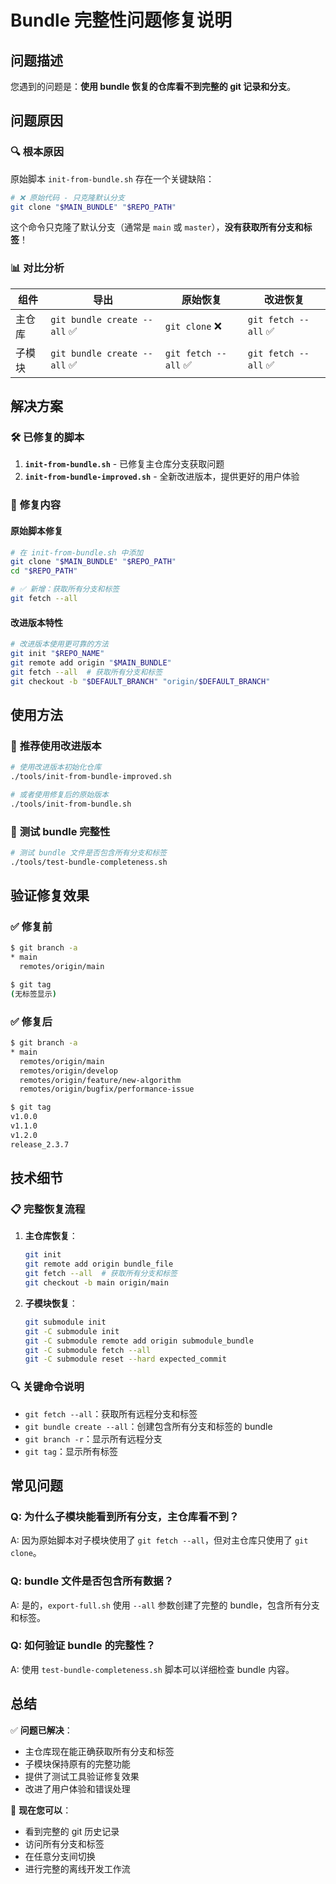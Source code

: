 # Bundle 完整性问题修复说明

## 问题描述

您遇到的问题是：**使用 bundle 恢复的仓库看不到完整的 git 记录和分支**。

## 问题原因

### 🔍 **根本原因**

原始脚本 `init-from-bundle.sh` 存在一个关键缺陷：

```bash
# ❌ 原始代码 - 只克隆默认分支
git clone "$MAIN_BUNDLE" "$REPO_PATH"
```

这个命令只克隆了默认分支（通常是 `main` 或 `master`），**没有获取所有分支和标签**！

### 📊 **对比分析**

| 组件 | 导出 | 原始恢复 | 改进恢复 |
|------|------|----------|----------|
| 主仓库 | `git bundle create --all` ✅ | `git clone` ❌ | `git fetch --all` ✅ |
| 子模块 | `git bundle create --all` ✅ | `git fetch --all` ✅ | `git fetch --all` ✅ |

## 解决方案

### 🛠️ **已修复的脚本**

1. **`init-from-bundle.sh`** - 已修复主仓库分支获取问题
2. **`init-from-bundle-improved.sh`** - 全新改进版本，提供更好的用户体验

### 🔧 **修复内容**

#### 原始脚本修复
```bash
# 在 init-from-bundle.sh 中添加
git clone "$MAIN_BUNDLE" "$REPO_PATH"
cd "$REPO_PATH"

# ✅ 新增：获取所有分支和标签
git fetch --all
```

#### 改进版本特性
```bash
# 改进版本使用更可靠的方法
git init "$REPO_NAME"
git remote add origin "$MAIN_BUNDLE"
git fetch --all  # 获取所有分支和标签
git checkout -b "$DEFAULT_BRANCH" "origin/$DEFAULT_BRANCH"
```

## 使用方法

### 🚀 **推荐使用改进版本**

```bash
# 使用改进版本初始化仓库
./tools/init-from-bundle-improved.sh

# 或者使用修复后的原始版本
./tools/init-from-bundle.sh
```

### 🧪 **测试 bundle 完整性**

```bash
# 测试 bundle 文件是否包含所有分支和标签
./tools/test-bundle-completeness.sh
```

## 验证修复效果

### ✅ **修复前**
```bash
$ git branch -a
* main
  remotes/origin/main

$ git tag
(无标签显示)
```

### ✅ **修复后**
```bash
$ git branch -a
* main
  remotes/origin/main
  remotes/origin/develop
  remotes/origin/feature/new-algorithm
  remotes/origin/bugfix/performance-issue

$ git tag
v1.0.0
v1.1.0
v1.2.0
release_2.3.7
```

## 技术细节

### 📋 **完整恢复流程**

1. **主仓库恢复**：
   ```bash
   git init
   git remote add origin bundle_file
   git fetch --all  # 获取所有分支和标签
   git checkout -b main origin/main
   ```

2. **子模块恢复**：
   ```bash
   git submodule init
   git -C submodule init
   git -C submodule remote add origin submodule_bundle
   git -C submodule fetch --all
   git -C submodule reset --hard expected_commit
   ```

### 🔍 **关键命令说明**

- `git fetch --all`：获取所有远程分支和标签
- `git bundle create --all`：创建包含所有分支和标签的 bundle
- `git branch -r`：显示所有远程分支
- `git tag`：显示所有标签

## 常见问题

### Q: 为什么子模块能看到所有分支，主仓库看不到？
A: 因为原始脚本对子模块使用了 `git fetch --all`，但对主仓库只使用了 `git clone`。

### Q: bundle 文件是否包含所有数据？
A: 是的，`export-full.sh` 使用 `--all` 参数创建了完整的 bundle，包含所有分支和标签。

### Q: 如何验证 bundle 的完整性？
A: 使用 `test-bundle-completeness.sh` 脚本可以详细检查 bundle 内容。

## 总结

✅ **问题已解决**：
- 主仓库现在能正确获取所有分支和标签
- 子模块保持原有的完整功能
- 提供了测试工具验证修复效果
- 改进了用户体验和错误处理

🎯 **现在您可以**：
- 看到完整的 git 历史记录
- 访问所有分支和标签
- 在任意分支间切换
- 进行完整的离线开发工作流 